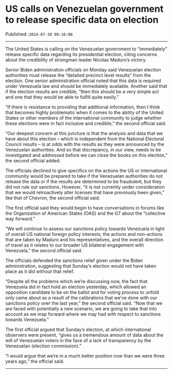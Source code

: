 # US calls on Venezuelan government to release specific data on election

Published :`2024-07-30 09:16:08`

---

The United States is calling on the Venezuelan government to “immediately” release specific data regarding its presidential election, citing concerns about the credibility of strongman leader Nicolas Maduro’s victory.

Senior Biden administration officials on Monday said Venezuelan election authorities must release the “detailed precinct level results” from the election. One senior administration official noted that this data is required under Venezuela law and should be immediately available. Another said that if the election results are credible, “then this should be a very simple act and one that they would be able to fulfill quite easily.”

“If there is resistance to providing that additional information, then I think that becomes highly problematic when it comes to the ability of the United States or other members of the international community to judge whether these elections were in fact inclusive and credible,” the second official said.

“Our deepest concern at this juncture is that the analysis and data that we have about this election – which is independent from the National Electoral Council results – is at odds with the results as they were announced by the Venezuelan authorities. And so that discrepancy, in our view, needs to be investigated and addressed before we can close the books on this election,” the second official added.

The officials declined to give specifics on the actions the US or international community would be prepared to take if the Venezuelan authorities do not release the data or if the results are determined to be fraudulent, but they did not rule out sanctions. However, “it is not currently under consideration that we would retroactively alter licenses that have previously been given,” like that of Chevron, the second official said.

The first official said they would begin to have conversations in forums like the Organization of American States (OAS) and the G7 about the “collective way forward.”

“We will continue to assess our sanctions policy towards Venezuela in light of overall US national foreign policy interests, the actions and non-actions that are taken by Maduro and his representatives, and the overall direction of travel as it relates to our broader US bilateral engagement with Venezuela,” the second official said.

The officials defended the sanctions relief given under the Biden administration, suggesting that Sunday’s election would not have taken place as it did without that relief.

“Despite all the problems which we’re discussing now, the fact that Venezuela did in fact hold an election yesterday, which allowed an opposition candidate to be on the ballot and for voting process to unfold only came about as a result of the calibrations that we’ve done with our sanctions policy over the last year,” the second official said. “Now that we are faced with potentially a new scenario, we are going to take that into account as we map forward where we may had with respect to sanctions towards Venezuela.”

The first official argued that Sunday’s election, at which international observers were present, “gives us a tremendous amount of data about the will of Venezuelan voters in the face of a lack of transparency by the Venezuelan (election commission).”

“I would argue that we’re in a much better position now than we were three years ago,” the official said.

---

